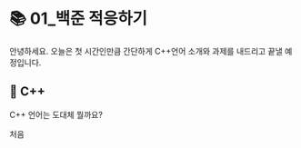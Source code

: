 # 📚 01_백준 적응하기

안녕하세요. 오늘은 첫 시간인만큼 간단하게 C++언어 소개와 과제를 내드리고 끝낼 예정입니다.


## 🤔 C++

C++ 언어는 도대체 뭘까요?

처음 
